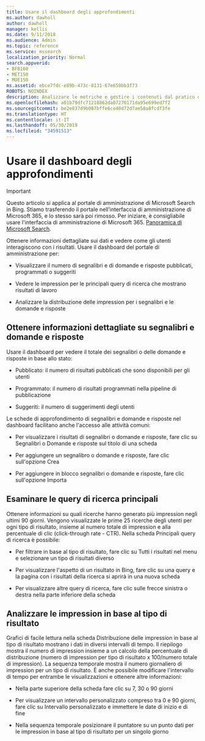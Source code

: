 ```yaml
---
title: Usare il dashboard degli approfondimenti
ms.author: dawholl
author: dawholl
manager: kellis
ms.date: 9/11/2018
ms.audience: Admin
ms.topic: reference
ms.service: mssearch
localization_priority: Normal
search.appverid:
- BFB160
- MET150
- MOE150
ms.assetid: ebce7fdc-e89b-473c-8131-67e659bb3f73
ROBOTS: NOINDEX
description: Analizzare le metriche e gestire i contenuti dal pratico dashboard nel portale di amministrazione di Microsoft Search
ms.openlocfilehash: a01b79dfc71218862da07270171da95e699ed7f2
ms.sourcegitcommit: be2e837d9b087bffe6ce40d72d7ae58a8fcdf3fe
ms.translationtype: HT
ms.contentlocale: it-IT
ms.lasthandoff: 05/30/2019
ms.locfileid: "34591513"
---
```

# <a name="use-the-insights-dashboard"></a>Usare il dashboard degli approfondimenti

> [!IMPORTANT]
> Questo articolo si applica al portale di amministrazione di Microsoft Search in Bing. Stiamo trasferendo il portale nell’interfaccia di amministrazione di Microsoft 365, e lo stesso sarà poi rimosso. Per iniziare, è consigliabile usare l'interfaccia di amministrazione di Microsoft 365. [Panoramica di Microsoft Search](overview-microsoft-search.md).
    
Ottenere informazioni dettagliate sui dati e vedere come gli utenti interagiscono con i risultati. Usare il dashboard del portale di amministrazione per:
  
- Visualizzare il numero di segnalibri e di domande e risposte pubblicati, programmati o suggeriti
    
- Vedere le impression per le principali query di ricerca che mostrano risultati di lavoro
    
- Analizzare la distribuzione delle impression per i segnalibri e le domande e risposte
    
## <a name="get-details-about-bookmarks-and-qas"></a>Ottenere informazioni dettagliate su segnalibri e domande e risposte

Usare il dashboard per vedere il totale dei segnalibri o delle domande e risposte in base allo stato:
  
- Pubblicato: il numero di risultati pubblicati che sono disponibili per gli utenti
    
- Programmato: il numero di risultati programmati nella pipeline di pubblicazione
    
- Suggeriti: il numero di suggerimenti degli utenti
    
Le schede di approfondimento di segnalibri e domande e risposte nel dashboard facilitano anche l'accesso alle attività comuni:
  
- Per visualizzare i risultati di segnalibri o domande e risposte, fare clic su Segnalibri o Domande e risposte sul titolo di una scheda
    
- Per aggiungere un segnalibro o domande e risposte, fare clic sull'opzione Crea
    
- Per aggiungere in blocco segnalibri o domande e risposte, fare clic sull'opzione Importa
    
## <a name="review-top-search-queries"></a>Esaminare le query di ricerca principali

Ottenere informazioni su quali ricerche hanno generato più impression negli ultimi 90 giorni. Vengono visualizzate le prime 25 ricerche degli utenti per ogni tipo di risultato, insieme al numero totale di impression e alla percentuale di clic (click-through rate - CTR). Nella scheda Principali query di ricerca è possibile:
  
- Per filtrare in base al tipo di risultato, fare clic su Tutti i risultati nel menu e selezionare un tipo di risultati diverso
    
- Per visualizzare l'aspetto di un risultato in Bing, fare clic su una query e la pagina con i risultati della ricerca si aprirà in una nuova scheda
    
- Per visualizzare altre query di ricerca, fare clic sulle frecce sinistra o destra nella parte inferiore della scheda
    
## <a name="analyze-impressions-by-result-type"></a>Analizzare le impression in base al tipo di risultato

Grafici di facile lettura nella scheda Distribuzione delle impression in base al tipo di risultato mostrano i dati in diversi intervalli di tempo. Il riepilogo mostra il numero di impression insieme a un calcolo della percentuale di distribuzione (numero di impression per tipo di risultato x 100/numero totale di impression). La sequenza temporale mostra il numero giornaliero di impression per un tipo di risultato. È anche possibile modificare l'intervallo di tempo per entrambe le visualizzazioni e ottenere altre informazioni:
  
- Nella parte superiore della scheda fare clic su 7, 30 o 90 giorni
    
- Per visualizzare un intervallo personalizzato compreso tra 0 e 90 giorni, fare clic su Intervallo personalizzato e immettere le date di inizio e di fine
    
- Nella sequenza temporale posizionare il puntatore su un punto dati per le impression in base al tipo di risultato per un singolo giorno

  

